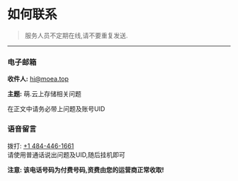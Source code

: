 # 如何联系

>服务人员不定期在线,请不要重复发送.

---

### 电子邮箱

**收件人:** <hi@moea.top> <br>

**主题:** 萌.云上存储相关问题 <br>

在正文中请务必带上问题及账号UID


### 语音留言

拨打: <a href="tel:+14844461661">+1 484-446-1661</a> <br>
请使用普通话说出问题及UID,随后挂机即可 <br>

**注意: 该电话号码为付费号码,资费由您的运营商正常收取!**